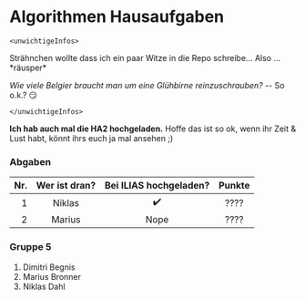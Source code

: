 # Algorithmen Hausaufgaben

    <unwichtigeInfos>

Strähnchen wollte dass ich ein paar Witze in die Repo schreibe... Also ... \*räusper\*

_Wie viele Belgier braucht man um eine Glühbirne reinzuschrauben?_ -- So o.k.? :smirk:

    </unwichtigeInfos>

__Ich hab auch mal die HA2 hochgeladen.__ Hoffe das ist so ok, wenn ihr Zeit & Lust habt, könnt ihrs euch ja mal ansehen ;)

### Abgaben

| Nr. | Wer ist dran? | Bei ILIAS hochgeladen? | Punkte
|----:|:-------------:|:----------------------:|:----:
| 1   | Niklas        | :heavy_check_mark:     | ????
| 2   | Marius        | Nope                   | ????

### Gruppe 5

1. Dimitri Begnis
2. Marius Bronner
3. Niklas Dahl
